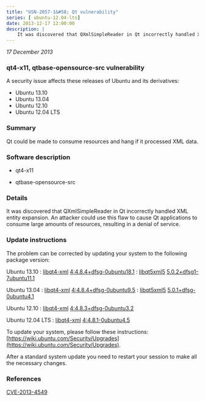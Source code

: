 ```yaml
---
title: "USN-2057-1&#58; Qt vulnerability"
series: [ ubuntu-12.04-lts]
date: 2013-12-17 12:00:00
description: |
    It was discovered that QXmlSimpleReader in Qt incorrectly handled XML entity expansion. An attacker could use this flaw to cause Qt applications to consume large amounts of resources, resulting in a denial of service. 
--- 
```

 
 

*17 December 2013*

### qt4-x11, qtbase-opensource-src vulnerability

A security issue affects these releases of Ubuntu and its derivatives:

* Ubuntu 13.10
* Ubuntu 13.04
* Ubuntu 12.10
* Ubuntu 12.04 LTS

### Summary

Qt could be made to consume resources and hang if it processed XML data. 

### Software description

* qt4-x11 

* qtbase-opensource-src 

### Details

It was discovered that QXmlSimpleReader in Qt incorrectly handled XML entity expansion. An attacker could use this flaw to cause Qt applications to consume large amounts of resources, resulting in a denial of service. 

### Update instructions

The problem can be corrected by updating your system to the following package version:

Ubuntu 13.10
 : [libqt4-xml](https://launchpad.net/ubuntu/+source/qt4-x11) <span> [4:4.8.4+dfsg-0ubuntu18.1](https://launchpad.net/ubuntu/+source/qt4-x11/4:4.8.4+dfsg-0ubuntu18.1) </span> 
 : [libqt5xml5](https://launchpad.net/ubuntu/+source/qtbase-opensource-src) <span> [5.0.2+dfsg1-7ubuntu11.1](https://launchpad.net/ubuntu/+source/qtbase-opensource-src/5.0.2+dfsg1-7ubuntu11.1) </span> 

Ubuntu 13.04
 : [libqt4-xml](https://launchpad.net/ubuntu/+source/qt4-x11) <span> [4:4.8.4+dfsg-0ubuntu9.5](https://launchpad.net/ubuntu/+source/qt4-x11/4:4.8.4+dfsg-0ubuntu9.5) </span> 
 : [libqt5xml5](https://launchpad.net/ubuntu/+source/qtbase-opensource-src) <span> [5.0.1+dfsg-0ubuntu4.1](https://launchpad.net/ubuntu/+source/qtbase-opensource-src/5.0.1+dfsg-0ubuntu4.1) </span> 

Ubuntu 12.10
 : [libqt4-xml](https://launchpad.net/ubuntu/+source/qt4-x11) <span> [4:4.8.3+dfsg-0ubuntu3.2](https://launchpad.net/ubuntu/+source/qt4-x11/4:4.8.3+dfsg-0ubuntu3.2) </span> 

Ubuntu 12.04 LTS
 : [libqt4-xml](https://launchpad.net/ubuntu/+source/qt4-x11) <span> [4:4.8.1-0ubuntu4.5](https://launchpad.net/ubuntu/+source/qt4-x11/4:4.8.1-0ubuntu4.5) </span> 

To update your system, please follow these instructions: [https://wiki.ubuntu.com/Security/Upgrades](https://wiki.ubuntu.com/Security/Upgrades).

After a standard system update you need to restart your session to make all the necessary changes. 

### References

 
 [CVE-2013-4549](http://people.ubuntu.com/~ubuntu-security/cve/CVE-2013-4549)
 

